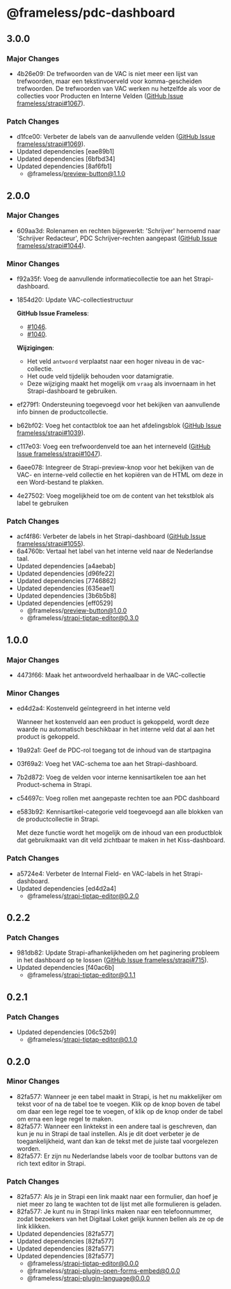 # @frameless/pdc-dashboard

## 3.0.0

### Major Changes

- 4b26e09: De trefwoorden van de VAC is niet meer een lijst van trefwoorden, maar een tekstinvoerveld voor komma-gescheiden trefwoorden. De trefwoorden van VAC werken nu hetzelfde als voor de collecties voor Producten en Interne Velden ([GitHub Issue frameless/strapi#1067](https://github.com/frameless/strapi/issues/1067)).

### Patch Changes

- d1fce00: Verbeter de labels van de aanvullende velden ([GitHub Issue frameless/strapi#1069](https://github.com/frameless/strapi/issues/1069)).
- Updated dependencies [eae89b1]
- Updated dependencies [6bfbd34]
- Updated dependencies [8af6fb1]
  - @frameless/preview-button@1.1.0

## 2.0.0

### Major Changes

- 609aa3d: Rolenamen en rechten bijgewerkt: 'Schrijver' hernoemd naar 'Schrijver Redacteur', PDC Schrijver-rechten aangepast ([GitHub Issue frameless/strapi#1044](https://github.com/frameless/strapi/issues/1044)).

### Minor Changes

- f92a35f: Voeg de aanvullende informatiecollectie toe aan het Strapi-dashboard.
- 1854d20: Update VAC-collectiestructuur

  **GitHub Issue Frameless**:

  - [#1046](https://github.com/frameless/strapi/issues/1046).
  - [#1040](https://github.com/frameless/strapi/issues/1040).

  **Wijzigingen**:

  - Het veld `antwoord` verplaatst naar een hoger niveau in de vac-collectie.
  - Het oude veld tijdelijk behouden voor datamigratie.
  - Deze wijziging maakt het mogelijk om `vraag` als invoernaam in het Strapi-dashboard te gebruiken.

- ef279f1: Ondersteuning toegevoegd voor het bekijken van aanvullende info binnen de productcollectie.
- b62bf02: Voeg het contactblok toe aan het afdelingsblok ([GitHub Issue frameless/strapi#1039](https://github.com/frameless/strapi/issues/1039)).
- c117e03: Voeg een trefwoordenveld toe aan het interneveld ([GitHub Issue frameless/strapi#1047](https://github.com/frameless/strapi/issues/1047)).
- 6aee078: Integreer de Strapi-preview-knop voor het bekijken van de VAC- en interne-veld collectie en het kopiëren van de HTML om deze in een Word-bestand te plakken.
- 4e27502: Voeg mogelijkheid toe om de content van het tekstblok als label te gebruiken

### Patch Changes

- acf4f86: Verbeter de labels in het Strapi-dashboard ([GitHub Issue frameless/strapi#1055](https://github.com/frameless/strapi/issues/1055)).
- 6a4760b: Vertaal het label van het interne veld naar de Nederlandse taal.
- Updated dependencies [a4aebab]
- Updated dependencies [d96fe22]
- Updated dependencies [7746862]
- Updated dependencies [635eae1]
- Updated dependencies [3b6b5b8]
- Updated dependencies [eff0529]
  - @frameless/preview-button@1.0.0
  - @frameless/strapi-tiptap-editor@0.3.0

## 1.0.0

### Major Changes

- 4473f66: Maak het antwoordveld herhaalbaar in de VAC-collectie

### Minor Changes

- ed4d2a4: Kostenveld geïntegreerd in het interne veld

  Wanneer het kostenveld aan een product is gekoppeld, wordt deze waarde nu automatisch beschikbaar in het interne veld dat al aan het product is gekoppeld.

- 19a92a1: Geef de PDC-rol toegang tot de inhoud van de startpagina
- 03f69a2: Voeg het VAC-schema toe aan het Strapi-dashboard.
- 7b2d872: Voeg de velden voor interne kennisartikelen toe aan het Product-schema in Strapi.
- c54697c: Voeg rollen met aangepaste rechten toe aan PDC dashboard
- e583b92: Kennisartikel-categorie veld toegevoegd aan alle blokken van de productcollectie in Strapi.

  Met deze functie wordt het mogelijk om de inhoud van een productblok dat gebruikmaakt van dit veld zichtbaar te maken in het Kiss-dashboard.

### Patch Changes

- a5724e4: Verbeter de Internal Field- en VAC-labels in het Strapi-dashboard.
- Updated dependencies [ed4d2a4]
  - @frameless/strapi-tiptap-editor@0.2.0

## 0.2.2

### Patch Changes

- 981db82: Update Strapi-afhankelijkheden om het paginering probleem in het dashboard op te lossen ([GitHub Issue frameless/strapi#715](https://github.com/frameless/strapi/issues/715)).
- Updated dependencies [f40ac6b]
  - @frameless/strapi-tiptap-editor@0.1.1

## 0.2.1

### Patch Changes

- Updated dependencies [06c52b9]
  - @frameless/strapi-tiptap-editor@0.1.0

## 0.2.0

### Minor Changes

- 82fa577: Wanneer je een tabel maakt in Strapi, is het nu makkelijker om tekst voor of na de tabel toe te voegen. Klik op de knop boven de tabel om daar een lege regel toe te voegen, of klik op de knop onder de tabel om erna een lege regel te maken.
- 82fa577: Wanneer een linktekst in een andere taal is geschreven, dan kun je nu in Strapi de taal instellen. Als je dit doet verbeter je de toegankelijkheid, want dan kan de tekst met de juiste taal voorgelezen worden.
- 82fa577: Er zijn nu Nederlandse labels voor de toolbar buttons van de rich text editor in Strapi.

### Patch Changes

- 82fa577: Als je in Strapi een link maakt naar een formulier, dan hoef je niet meer zo lang te wachten tot de lijst met alle formulieren is geladen.
- 82fa577: Je kunt nu in Strapi links maken naar een telefoonnummer, zodat bezoekers van het Digitaal Loket gelijk kunnen bellen als ze op de link klikken.
- Updated dependencies [82fa577]
- Updated dependencies [82fa577]
- Updated dependencies [82fa577]
- Updated dependencies [82fa577]
  - @frameless/strapi-tiptap-editor@0.0.0
  - @frameless/strapi-plugin-open-forms-embed@0.0.0
  - @frameless/strapi-plugin-language@0.0.0

